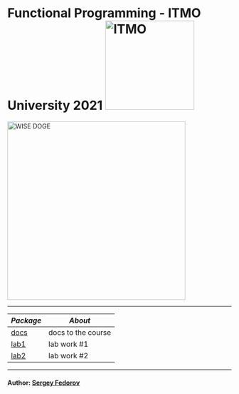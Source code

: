 # Functional Programming - ITMO University 2021 <img src="https://design-system.itmo.ru/img/logos/logo-horizontal-en.png" alt="ITMO" width="200">

<img src="https://i.imgur.com/8LK0kqb_d.webp?maxwidth=760&fidelity=grand" alt="WISE DOGE" width="400">

---

| *Package* | *About* |
|---------|-------|
|[docs](https://github.com/Punctuality/Functional_Programming_ITMO_2021/tree/master/doc)|docs to the course|
|[lab1](https://github.com/Punctuality/Functional_Programming_ITMO_2021/tree/master/doc/lab-1.md)|lab work #1|
|[lab2](https://github.com/Punctuality/Functional_Programming_ITMO_2021/tree/master/doc/lab-2.md)|lab work #2|
---

#### Author: [Sergey Fedorov](https://github.com/Punctuality)  
